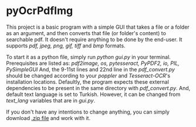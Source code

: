 # pyOcrPdfImg
This project is a basic program with a simple GUI that takes a file or a folder as an argument, and then converts that file (or folder's content) to searchable pdf. It doesn't require anything to be done by the end-user. It supports *pdf, jpeg, png, gif, tiff* and *bmp* formats. 

To start it as a python file, simply run *python gui.py* in your terminal. Prerequisites are listed as:
*pdf2image, os, pytesseract, PyPDF2, io, PIL, PySimpleGUI*
And, the 9-11st lines and 22nd line in the *pdf_convert.py* should be changed according to your *poppler* and *Tesseract-OCR*'s installation locations. Defaultly, the program expects these external dependencies to be present in the same directory with *pdf_convert.py*. And, default text language is set to Turkish. However, it can be changed from *text_lang* variables that are in *gui.py*.

If you don't have any intentions to change anything, you can simply download [.zip file](https://drive.google.com/file/d/1VCr-ehvnmno1UoXDGv3ov0WEWKQMhXur/view?usp=drive_link) and work with it.
